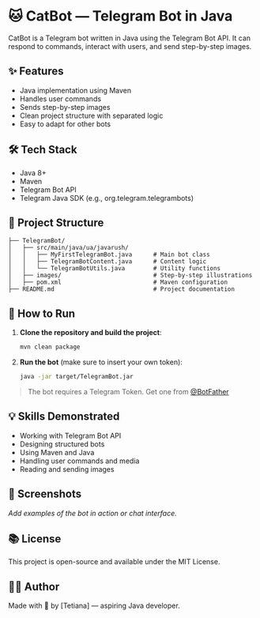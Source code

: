 # 🐱 CatBot — Telegram Bot in Java

CatBot is a Telegram bot written in Java using the Telegram Bot API. It can respond to commands, interact with users, and send step-by-step images.

## ✨ Features

- Java implementation using Maven
- Handles user commands
- Sends step-by-step images
- Clean project structure with separated logic
- Easy to adapt for other bots

## 🛠️ Tech Stack

- Java 8+
- Maven
- Telegram Bot API
- Telegram Java SDK (e.g., org.telegram.telegrambots)

## 📁 Project Structure

```
├── TelegramBot/
│   ├── src/main/java/ua/javarush/
│   │   ├── MyFirstTelegramBot.java      # Main bot class
│   │   ├── TelegramBotContent.java      # Content logic
│   │   └── TelegramBotUtils.java        # Utility functions
│   ├── images/                          # Step-by-step illustrations
│   ├── pom.xml                          # Maven configuration
├── README.md                            # Project documentation
```

## 🚀 How to Run

1. **Clone the repository and build the project**:
   ```bash
   mvn clean package
   ```

2. **Run the bot** (make sure to insert your own token):
   ```bash
   java -jar target/TelegramBot.jar
   ```

> The bot requires a Telegram Token. Get one from [@BotFather](https://t.me/BotFather)

## 💡 Skills Demonstrated

- Working with Telegram Bot API
- Designing structured bots
- Using Maven and Java
- Handling user commands and media
- Reading and sending images

## 📸 Screenshots

_Add examples of the bot in action or chat interface._

## 📚 License

This project is open-source and available under the MIT License.

## 👨‍💻 Author

Made with 🐾 by [Tetiana] — aspiring Java developer.
